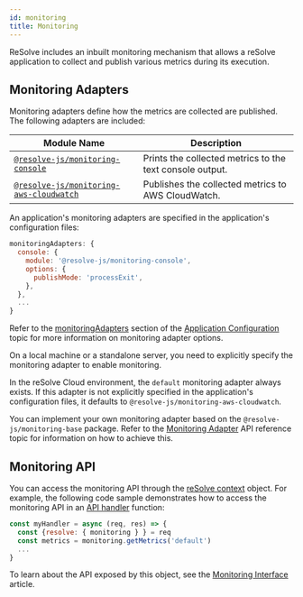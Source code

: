 ```yaml
---
id: monitoring
title: Monitoring
---
```


ReSolve includes an inbuilt monitoring mechanism that allows a reSolve application to collect and publish various metrics during its execution.

## Monitoring Adapters

Monitoring adapters define how the metrics are collected are published. The following adapters are included:

| Module Name                                                                                                 | Description                                              |
| ----------------------------------------------------------------------------------------------------------- | -------------------------------------------------------- |
| [`@resolve-js/monitoring-console`](application-configuration.md#resolve-jsmonitoring-console)               | Prints the collected metrics to the text console output. |
| [`@resolve-js/monitoring-aws-cloudwatch`](application-configuration.md#resolve-jsmonitoring-aws-cloudwatch) | Publishes the collected metrics to AWS CloudWatch.       |

An application's monitoring adapters are specified in the application's configuration files:

```js title="/app-config.js"
monitoringAdapters: {
  console: {
    module: '@resolve-js/monitoring-console',
    options: {
      publishMode: 'processExit',
    },
  },
  ...
}
```

Refer to the [monitoringAdapters](application-configuration.md#monitoringadapters) section of the [Application Configuration](application-configuration.md) topic for more information on monitoring adapter options.

On a local machine or a standalone server, you need to explicitly specify the monitoring adapter to enable monitoring.

In the reSolve Cloud environment, the `default` monitoring adapter always exists. If this adapter is not explicitly specified in the application's configuration files, it defaults to `@resolve-js/monitoring-aws-cloudwatch`.

You can implement your own monitoring adapter based on the `@resolve-js/monitoring-base` package. Refer to the [Monitoring Adapter](api/monitoring/monitoring-adapter.md) API reference topic for information on how to achieve this.

## Monitoring API

You can access the monitoring API through the [reSolve context](api/api-handler/resolve-context.md) object. For example, the following code sample demonstrates how to access the monitoring API in an [API handler](api/api-handler/api-handler.md) function:

```js
const myHandler = async (req, res) => {
  const {resolve: { monitoring } } = req
  const metrics = monitoring.getMetrics('default')
  ...
}
```

To learn about the API exposed by this object, see the [Monitoring Interface](api/monitoring/monitoring.md) article.

